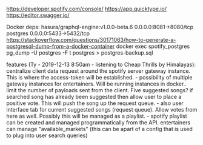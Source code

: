 https://developer.spotify.com/console/
https://app.quicktype.io/
https://editor.swagger.io/

Docker deps:
	hasura/graphql-engine:v1.0.0-beta.6  0.0.0.0:8081->8080/tcp
	postgres  0.0.0.0:5433->5432/tcp
	https://stackoverflow.com/questions/30171063/how-to-generate-a-postgresql-dump-from-a-docker-container
	docker exec spotify_postgres pg_dump -U postgres -F t postgres > postgres-backup.sql
	

features (Ty - 2019-12-13 8:50am - listening to Cheap Thrills by Himalayas):
    centralize client data request around the spotify server gateway instance. This is where the access-token will be established. 
     - possibility of multiple gateway instances for entertainers. Will be running instances in docker..
    limit the number of payloads sent from the client. Five suggested songs?
    if searched song has already been suggested then allow user to place a positive vote. This will push the song up the request queue.
     - also user interface tab for current suggested songs (request queue). Allow votes from here as well. Possibly this will be managed as a playlist.
     - spotify playlist can be created and managed programmatically from the API.
    entertainers can manage "available_markets" (this can be apart of a config that is used to plug into user search queries)